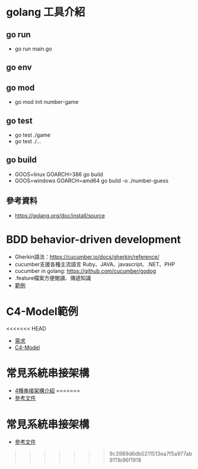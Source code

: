 # golang 工具介紹
## go run 
* go run main.go
## go env
## go mod
* go mod init number-game 
## go test
* go test ./game
* go test ./... 
## go build
* GOOS=linux GOARCH=386 go build
* GOOS=windows GOARCH=amd64 go build -o ./number-guess
## 參考資料
* https://golang.org/doc/install/source

# BDD behavior-driven development
* Gherkin語法：https://cucumber.io/docs/gherkin/reference/
* cucumber支援各種主流語言 Ruby、JAVA、javascript、.NET、PHP
* cucumber in golang: https://github.com/cucumber/godog
* .feature檔案方便閱讀、傳遞知識
* [範例](./game/features/game.feature)

# C4-Model範例
<<<<<<< HEAD
* [需求](./svcnotify/docs/req.md)
* [C4-Model](./svcnotify/docs/c4.md)

# 常見系統串接架構
* [4種串接架構介紹](./api-server/arch.MD) 
=======
* [參考文件](./svcnotify/docs/c4.MD)

# 常見系統串接架構
* [參考文件](./api-server/arch.MD) 
>>>>>>> 9c3989d6db0211513ea7f5a977ab9111b96f1918
